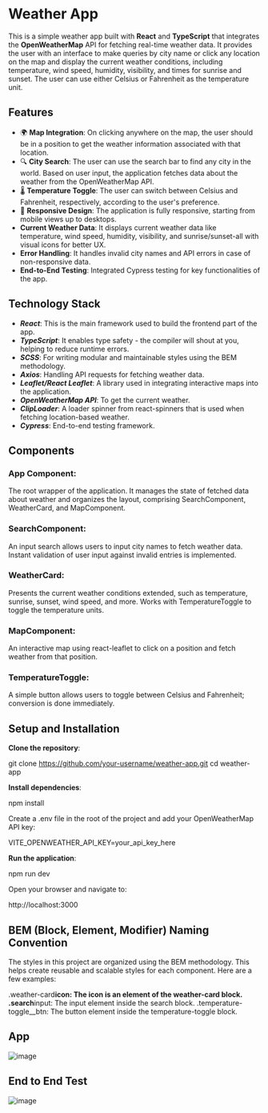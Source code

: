 # Weather App

This is a simple weather app built with **React** and **TypeScript** that integrates the **OpenWeatherMap** API for fetching real-time weather data. It provides the user with an interface to make queries by city name or click any location on the map and display the current weather conditions, including temperature, wind speed, humidity, visibility, and times for sunrise and sunset. The user can use either Celsius or Fahrenheit as the temperature unit.

## Features

- 🌍 **Map Integration**: On clicking anywhere on the map, the user should be in a position to get the weather information associated with that location.
- 🔍 **City Search**: The user can use the search bar to find any city in the world. Based on user input, the application fetches data about the weather from the OpenWeatherMap API.
- 🌡️ **Temperature Toggle**: The user can switch between Celsius and Fahrenheit, respectively, according to the user's preference.
- 🎨 **Responsive Design**: The application is fully responsive, starting from mobile views up to desktops.
- **Current Weather Data**: It displays current weather data like temperature, wind speed, humidity, visibility, and sunrise/sunset-all with visual icons for better UX.
- **Error Handling**: It handles invalid city names and API errors in case of non-responsive data.
- **End-to-End Testing**: Integrated Cypress testing for key functionalities of the app.

## Technology Stack

- **_React_**: This is the main framework used to build the frontend part of the app.
- **_TypeScript_**: It enables type safety - the compiler will shout at you, helping to reduce runtime errors.
- **_SCSS_**: For writing modular and maintainable styles using the BEM methodology.
- **_Axios_**: Handling API requests for fetching weather data.
- **_Leaflet/React Leaflet_**: A library used in integrating interactive maps into the application.
- **_OpenWeatherMap API_**: To get the current weather.
- **_ClipLoader_**: A loader spinner from react-spinners that is used when fetching location-based weather.
- **_Cypress_**: End-to-end testing framework.

## Components

### App Component:

The root wrapper of the application. It manages the state of fetched data about weather and organizes the layout, comprising SearchComponent, WeatherCard, and MapComponent.

### SearchComponent:

An input search allows users to input city names to fetch weather data. Instant validation of user input against invalid entries is implemented.

### WeatherCard:

Presents the current weather conditions extended, such as temperature, sunrise, sunset, wind speed, and more. Works with TemperatureToggle to toggle the temperature units.

### MapComponent:

An interactive map using react-leaflet to click on a position and fetch weather from that position.

### TemperatureToggle:

A simple button allows users to toggle between Celsius and Fahrenheit; conversion is done immediately.

## Setup and Installation

**Clone the repository**:

git clone https://github.com/your-username/weather-app.git
cd weather-app

**Install dependencies**:

npm install

Create a .env file in the root of the project and add your OpenWeatherMap API key:

VITE_OPENWEATHER_API_KEY=your_api_key_here

**Run the application**:

npm run dev

Open your browser and navigate to:

http://localhost:3000

## BEM (Block, Element, Modifier) Naming Convention

The styles in this project are organized using the BEM methodology. This helps create reusable and scalable styles for each component. Here are a few examples:

.weather-card**icon: The icon is an element of the weather-card block.
.search**input: The input element inside the search block.
.temperature-toggle\_\_btn: The button element inside the temperature-toggle block.

## App 
![image](https://github.com/user-attachments/assets/4460824a-beab-448c-b2ee-6098173d25d5)

##  End to End Test 

![image](https://github.com/user-attachments/assets/272bbb44-7286-4845-91a9-4e1b35ec7e67)



